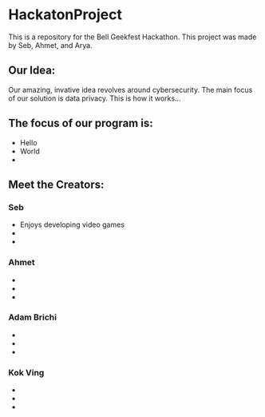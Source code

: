 # HackatonProject

This is a repository for the Bell Geekfest Hackathon. This project was made by Seb, Ahmet, and Arya. 

<h2>Our Idea:</h2>
<p>Our amazing, invative idea revolves around cybersecurity. The main focus of our solution is data privacy. This is how it works...</p>

<h2>The focus of our program is:</h2>
<ul>
  <li>Hello</li>
  <li>World</li>
  <li></li>
</ul>

<h2>Meet the Creators:</h2>
<h3>Seb</h3>
<ul>
  <li>Enjoys developing video games</li>
  <li></li>
  <li></li>
</ul>
<h3>Ahmet</h3>
<ul>
  <li></li>
  <li></li>
  <li></li>
</ul>
<h3>Adam Brichi</h3>
<ul>
  <li></li>
  <li></li>
  <li></li>
</ul>
<h3>Kok Ving</h3>
<ul>
  <li></li>
  <li></li>
  <li></li>
</ul>

